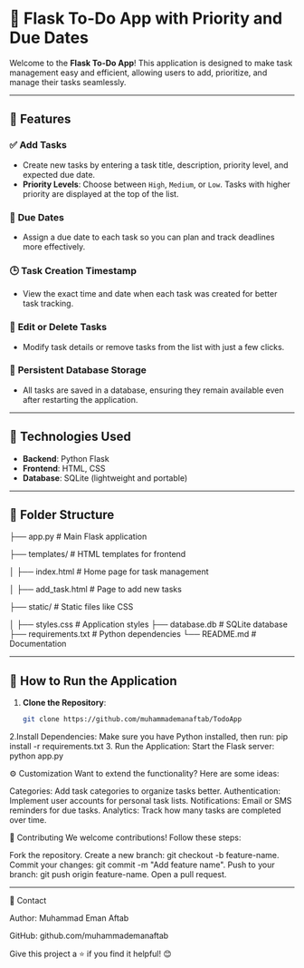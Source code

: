 # 📝 Flask To-Do App with Priority and Due Dates

Welcome to the **Flask To-Do App**! This application is designed to make task management easy and efficient, allowing users to add, prioritize, and manage their tasks seamlessly.

---

## 🌟 Features

### ✅ **Add Tasks**
- Create new tasks by entering a task title, description, priority level, and expected due date.
- **Priority Levels**: Choose between `High`, `Medium`, or `Low`. Tasks with higher priority are displayed at the top of the list.

### 📅 **Due Dates**
- Assign a due date to each task so you can plan and track deadlines more effectively.

### 🕒 **Task Creation Timestamp**
- View the exact time and date when each task was created for better task tracking.

### 🔄 **Edit or Delete Tasks**
- Modify task details or remove tasks from the list with just a few clicks.

### 💾 **Persistent Database Storage**
- All tasks are saved in a database, ensuring they remain available even after restarting the application.

---

## 🚀 Technologies Used

- **Backend**: Python Flask
- **Frontend**: HTML, CSS
- **Database**: SQLite (lightweight and portable)

---

## 📂 Folder Structure
 ├── app.py # Main Flask application 

 ├── templates/ # HTML templates for frontend 

 │ ├── index.html # Home page for task management 

 │ ├── add_task.html # Page to add new tasks 

 ├── static/ # Static files like CSS 

 │ ├── styles.css # Application styles ├── database.db # SQLite database ├── requirements.txt # Python dependencies └── README.md # Documentation
 
---

## 🎯 How to Run the Application

1. **Clone the Repository**:
   ```bash
   git clone https://github.com/muhammademanaftab/TodoApp
2.Install Dependencies: Make sure you have Python installed, then run:
 pip install -r requirements.txt
3. Run the Application: Start the Flask server:
 python app.py


⚙️ Customization
Want to extend the functionality? Here are some ideas:

Categories: Add task categories to organize tasks better.
Authentication: Implement user accounts for personal task lists.
Notifications: Email or SMS reminders for due tasks.
Analytics: Track how many tasks are completed over time.


🤝 Contributing
We welcome contributions! Follow these steps:

Fork the repository.
Create a new branch: git checkout -b feature-name.
Commit your changes: git commit -m "Add feature name".
Push to your branch: git push origin feature-name.
Open a pull request.


---
📧 Contact

Author: Muhammad Eman Aftab 

GitHub: github.com/muhammademanaftab

Give this project a ⭐️ if you find it helpful! 😊




